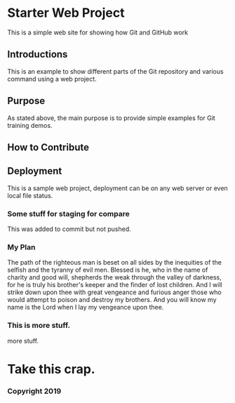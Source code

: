 # Starter Web Project

This is a simple web site for showing how Git and GitHub work

## Introductions
This is an example to show different parts of the Git repository
and various command using a web project.

## Purpose

As stated above, the main purpose is to provide simple examples
for Git training demos.

## How to Contribute

## Deployment
This is a sample web project, deployment can be on any
web server or even local file status.

### Some stuff for staging for compare
This was added to commit but not pushed.

### My Plan
The path of the righteous man is beset on all sides by the inequities of the 
selfish and the tyranny of evil men. 
Blessed is he, who in the name of charity and good will, shepherds the weak 
through the valley of darkness, for he is truly his brother's keeper and the 
finder of lost children.
And I will strike down upon thee with great vengeance and furious anger those 
who would attempt to poison and destroy my brothers. And you will know my name 
is the Lord when I lay my vengeance upon thee.	

### This is more stuff.
more stuff.
# Take this crap.

### Copyright 2019
